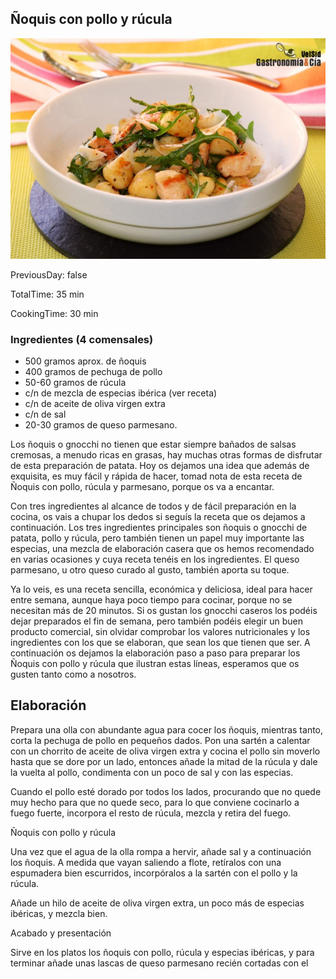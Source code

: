 [title]: #()

## Ñoquis con pollo y rúcula

[img]: #()

![](../docs/imgs/0035-gnocchi_pollo_rucula1.jpg)

[#url]:#()

[](https://gastronomiaycia.republica.com/2016/05/03/noquis-con-pollo-y-rucula/)

[recipe-time]: #()

PreviousDay: false

TotalTime: 35 min

CookingTime: 30 min

[ingredients-content]: #()

### Ingredientes (4 comensales)
    
* 500 gramos aprox. de ñoquis
* 400 gramos de pechuga de pollo
* 50-60 gramos
    de rúcula
* c/n de mezcla de especias ibérica (ver receta)
* c/n de aceite de
    oliva virgen extra
* c/n de sal
* 20-30 gramos de queso parmesano.



[content]: #()


Los ñoquis o gnocchi no tienen que estar siempre bañados de salsas
cremosas, a menudo ricas en grasas, hay muchas otras formas de disfrutar de
esta preparación de patata. Hoy os dejamos una idea que además de
exquisita, es muy fácil y rápida de hacer, tomad nota de esta receta de
Ñoquis con pollo, rúcula y parmesano, porque os va a encantar.

Con tres ingredientes al alcance de todos y de fácil preparación en la
cocina, os vais a chupar los dedos si seguís la receta que os dejamos a
continuación. Los tres ingredientes principales son ñoquis o gnocchi de
patata, pollo y rúcula, pero también tienen un papel muy importante las
especias, una mezcla de elaboración casera que os hemos recomendado en
varias ocasiones y cuya receta tenéis en los ingredientes. El queso
parmesano, u otro queso curado al gusto, también aporta su toque.

Ya lo veis, es una receta sencilla, económica y deliciosa, ideal para hacer
entre semana, aunque haya poco tiempo para cocinar, porque no se necesitan
más de 20 minutos[](timer:20:minutes). Si os gustan los gnocchi caseros los podéis dejar
preparados el fin de semana, pero también podéis elegir un buen producto
comercial, sin olvidar comprobar los valores nutricionales y los
ingredientes con los que se elaboran, que sean los que tienen que ser. A
continuación os dejamos la elaboración paso a paso para preparar los Ñoquis
con pollo y rúcula que ilustran estas líneas, esperamos que os gusten tanto
como a nosotros.


## Elaboración

Prepara una olla con abundante agua para cocer los ñoquis, mientras tanto,
corta la pechuga de pollo en pequeños dados. Pon una sartén a calentar con
un chorrito de aceite de oliva virgen extra y cocina el pollo sin moverlo
hasta que se dore por un lado, entonces añade la mitad de la rúcula y dale
la vuelta al pollo, condimenta con un poco de sal y con las especias.

Cuando el pollo esté dorado por todos los lados, procurando que no quede
muy hecho para que no quede seco, para lo que conviene cocinarlo a fuego
fuerte, incorpora el resto de rúcula, mezcla y retira del fuego.

Ñoquis con pollo y rúcula

Una vez que el agua de la olla rompa a hervir, añade sal y a continuación
los ñoquis. A medida que vayan saliendo a flote, retíralos con una
espumadera bien escurridos, incorpóralos a la sartén con el pollo y la
rúcula.

Añade un hilo de aceite de oliva virgen extra, un poco más de especias
ibéricas, y mezcla bien.

Acabado y presentación

Sirve en los platos los ñoquis con pollo, rúcula y especias ibéricas, y
para terminar añade unas lascas de queso parmesano recién cortadas con el
